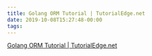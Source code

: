 ```yaml
---
title: Golang ORM Tutorial | TutorialEdge.net
date: 2019-10-08T15:27:48-00:00
tags:
---
```


[Golang ORM Tutorial | TutorialEdge.net](https://tutorialedge.net/golang/golang-orm-tutorial/)
